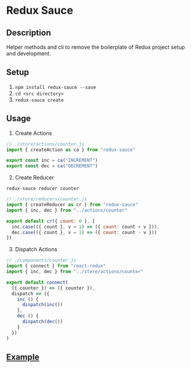 # Redux Sauce

## Description

Helper methods and cli to remove the boilerplate of Redux project setup and development.

## Setup

1. `npm install redux-sauce --save`
2. `cd <src directory>`
3. `redux-sauce create`

## Usage

1. Create Actions

```js
// ./store/actions/counter.js
import { createAction as ca } from "redux-sauce"

export const inc = ca("INCREMENT")
export const dec = ca("DECREMENT")
```

2. Create Reducer

  `redux-sauce reducer counter`

```js
// ./store/reducers/counter.js
import { createReducer as cr } from "redux-sauce"
import { inc, dec } from "../actions/counter"

export default cr({ count: 0 }, [
  inc.case(({ count }, v = 1) => ({ count: count + v })),
  dec.case(({ count }, v = 1) => ({ count: count - v }))
])

```

3. Dispatch Actions

```js
// ./components/counter.js
import { connect } from "react-redux"
import { inc, dec } from "../store/actions/counter"

export default connect(
  ({ counter }) => ({ counter }),
  dispatch => ({
    inc () {
      dispatch(inc())
    },
    dec () {
      dispatch(dec())
    }
  })
)
```

## [Example](/example.js)
